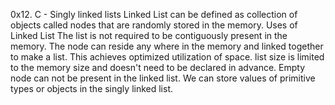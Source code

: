 0x12. C - Singly linked lists
Linked List can be defined as collection of objects called nodes that are randomly stored in the memory.
Uses of Linked List
The list is not required to be contiguously present in the memory. The node can reside any where in the memory and linked together to make a list. This achieves optimized utilization of space.
list size is limited to the memory size and doesn't need to be declared in advance.
Empty node can not be present in the linked list.
We can store values of primitive types or objects in the singly linked list.

